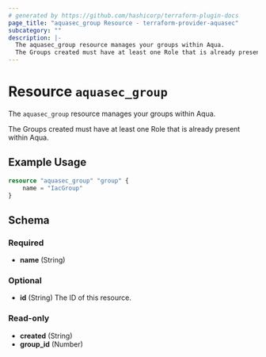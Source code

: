 ```yaml
---
# generated by https://github.com/hashicorp/terraform-plugin-docs
page_title: "aquasec_group Resource - terraform-provider-aquasec"
subcategory: ""
description: |-
  The aquasec_group resource manages your groups within Aqua.
  The Groups created must have at least one Role that is already present within Aqua.
---
```


# Resource `aquasec_group`

The `aquasec_group` resource manages your groups within Aqua.

The Groups created must have at least one Role that is already present within Aqua.

## Example Usage

```terraform
resource "aquasec_group" "group" {
    name = "IacGroup"
}
```

<!-- schema generated by tfplugindocs -->
## Schema

### Required

- **name** (String)

### Optional

- **id** (String) The ID of this resource.

### Read-only

- **created** (String)
- **group_id** (Number)


